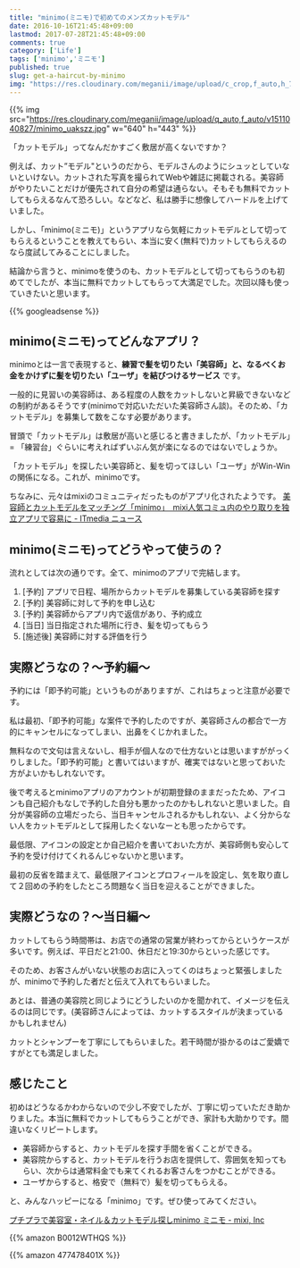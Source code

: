 ```yaml
---
title: "minimo(ミニモ)で初めてのメンズカットモデル"
date: 2016-10-16T21:45:48+09:00
lastmod: 2017-07-28T21:45:48+09:00
comments: true
category: ['Life']
tags: ['minimo','ミニモ']
published: true
slug: get-a-haircut-by-minimo
img: "https://res.cloudinary.com/meganii/image/upload/c_crop,f_auto,h_75,w_75/v1511099495/jecwzsscr9b0jrlgu5ni.jpg"
---
```


{{% img src="https://res.cloudinary.com/meganii/image/upload/q_auto,f_auto/v1511040827/minimo_uakszz.jpg" w="640" h="443" %}}

「カットモデル」ってなんだかすごく敷居が高くないですか？

例えば、カット”モデル"というのだから、モデルさんのようにシュッとしていないといけない。カットされた写真を撮られてWebや雑誌に掲載される。美容師がやりたいことだけが優先されて自分の希望は通らない。そもそも無料でカットしてもらえるなんて恐ろしい。などなど、私は勝手に想像してハードルを上げていました。

しかし、「minimo(ミニモ)」というアプリなら気軽にカットモデルとして切ってもらえるということを教えてもらい、本当に安く(無料で)カットしてもらえるのなら度試してみることにしました。

結論から言うと、minimoを使うのも、カットモデルとして切ってもらうのも初めてでしたが、本当に無料でカットしてもらって大満足でした。次回以降も使っていきたいと思います。

<!--more-->
{{% googleadsense %}}


## minimo(ミニモ)ってどんなアプリ？

minimoとは一言で表現すると、**練習で髪を切りたい「美容師」と、なるべくお金をかけずに髪を切りたい「ユーザ」を結びつけるサービス** です。

一般的に見習いの美容師は、ある程度の人数をカットしないと昇級できないなどの制約があるそうです(minimoで対応いただいた美容師さん談)。そのため、「カットモデル」を募集して数をこなす必要があります。

冒頭で「カットモデル」は敷居が高いと感じると書きましたが、「カットモデル」= 「練習台」ぐらいに考えればずいぶん気が楽になるのではないでしょうか。


「カットモデル」を探したい美容師と、髪を切ってほしい「ユーザ」がWin-Winの関係になる。これが、minimoです。

ちなみに、元々はmixiのコミュニティだったものがアプリ化されたようです。
[美容師とカットモデルをマッチング「minimo」　mixi人気コミュ内のやり取りを独立アプリで容易に \- ITmedia ニュース](http://www.itmedia.co.jp/news/articles/1401/20/news121.html)


## minimo(ミニモ)ってどうやって使うの？

流れとしては次の通りです。全て、minimoのアプリで完結します。

1. [予約] アプリで日程、場所からカットモデルを募集している美容師を探す
2. [予約] 美容師に対して予約を申し込む
3. [予約] 美容師からアプリ内で返信があり、予約成立
4. [当日] 当日指定された場所に行き、髪を切ってもらう
5. [施述後] 美容師に対する評価を行う


## 実際どうなの？〜予約編〜

予約には「即予約可能」というものがありますが、これはちょっと注意が必要です。

私は最初、「即予約可能」な案件で予約したのですが、美容師さんの都合で一方的にキャンセルになってしまい、出鼻をくじかれました。

無料なので文句は言えないし、相手が個人なので仕方ないとは思いますががっくりしました。「即予約可能」と書いてはいますが、確実ではないと思っておいた方がよいかもしれないです。

後で考えるとminimoアプリのアカウントが初期登録のままだったため、アイコンも自己紹介もなしで予約した自分も悪かったのかもしれないと思いました。自分が美容師の立場だったら、当日キャンセルされるかもしれない、よく分からない人をカットモデルとして採用したくないなーとも思ったからです。

最低限、アイコンの設定とか自己紹介を書いておいた方が、美容師側も安心して予約を受け付けてくれるんじゃないかと思います。

最初の反省を踏まえて、最低限アイコンとプロフィールを設定し、気を取り直して２回めの予約をしたところ問題なく当日を迎えることができました。


## 実際どうなの？〜当日編〜

カットしてもらう時間帯は、お店での通常の営業が終わってからというケースが多いです。例えば、平日だと21:00、休日だと19:30からといった感じです。

そのため、お客さんがいない状態のお店に入ってくのはちょっと緊張しましたが、minimoで予約した者だと伝えて入れてもらいました。

あとは、普通の美容院と同じようにどうしたいのかを聞かれて、イメージを伝えるのは同じです。(美容師さんによっては、カットするスタイルが決まっているかもしれません)

カットとシャンプーを丁寧にしてもらいました。若干時間が掛かるのはご愛嬌ですがとても満足しました。




## 感じたこと

初めはどうなるかわからないので少し不安でしたが、丁寧に切っていただき助かりました。本当に無料でカットしてもらうことができ、家計も大助かりです。間違いなくリピートします。

- 美容師からすると、カットモデルを探す手間を省くことができる。
- 美容院からすると、カットモデルを行うお店を提供して、雰囲気を知ってもらい、次からは通常料金でも来てくれるお客さんをつかむことができる。
- ユーザからすると、格安で（無料で）髪を切ってもらえる。

と、みんなハッピーになる「minimo」です。ぜひ使ってみてください。


<a href="https://itunes.apple.com/jp/app/puchipurade-mei-rong-shi-neiru/id719858778?mt=8&at=1l3vpSH&ct=E27k4H">プチプラで美容室・ネイル＆カットモデル探しminimo ミニモ - mixi, Inc</a>


{{% amazon B0012WTHQS %}}

{{% amazon 477478401X %}}
